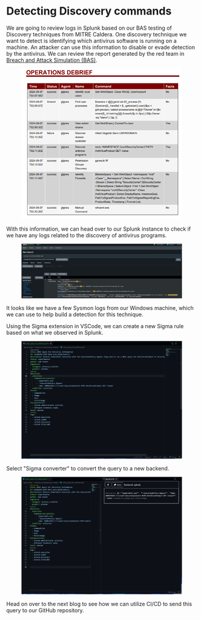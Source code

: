 # Detecting Discovery commands

We are going to review logs in Splunk based on our BAS testing of Discovery techniques from MITRE Caldera. One discovery technique we want to detect is identifying which antivirus software is running on a machine. An attacker can use this information to disable or evade detection by the antivirus. We can review the report generated by the red team in [Breach and Attack Simulation (BAS)](../../homelab/test-range/breach-and-attack-simulation-bas.md).

<figure><img src="../../.gitbook/assets/image (19).png" alt=""><figcaption></figcaption></figure>

With this information, we can head over to our Splunk instance to check if we have any logs related to the discovery of antivirus programs.

<figure><img src="../../.gitbook/assets/image (10).png" alt=""><figcaption></figcaption></figure>

It looks like we have a few Sysmon logs from our Windows machine, which we can use to help build a detection for this technique.

Using the Sigma extension in VSCode, we can create a new Sigma rule based on what we observed in Splunk.

<figure><img src="../../.gitbook/assets/image (4).png" alt=""><figcaption></figcaption></figure>

Select "Sigma converter" to convert the query to a new backend.

<figure><img src="../../.gitbook/assets/image (1) (1) (1).png" alt=""><figcaption></figcaption></figure>

Head on over to the next blog to see how we can utilize CI/CD to send this query to our GitHub repository.
